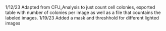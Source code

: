 1/12/23
Adapted from CFU_Analysis to just count cell colonies, exported table with number of colonies per image as well as a file that countains the labeled images. 
1/19/23
Added a mask and threshhold for different lighted images